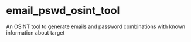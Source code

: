 # email_pswd_osint_tool
An OSINT tool to generate emails and password combinations with known information about target
